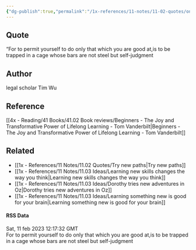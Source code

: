 ```yaml
---
{"dg-publish":true,"permalink":"/1x-references/11-notes/11-02-quotes/only-doing-what-you-are-good-at-is-a-trap-tim-wu/","title":"structure note"}
---
```



## Quote
“For to permit yourself to do only that which you are good at,is to be trapped in a cage whose bars are not steel but self-judgment

## Author
legal scholar Tim Wu

## Reference
[[4x - Reading/41 Books/41.02 Book reviews/Beginners - The Joy and Transformative Power of Lifelong Learning - Tom Vanderbilt\|Beginners - The Joy and Transformative Power of Lifelong Learning - Tom Vanderbilt]]

## Related
- [[1x - References/11 Notes/11.02 Quotes/Try new paths\|Try new paths]]
- [[1x - References/11 Notes/11.03 Ideas/Learning new skills changes the way you think\|Learning new skills changes the way you think]]
- [[1x - References/11 Notes/11.03 Ideas/Dorothy tries new adventures in Oz\|Dorothy tries new adventures in Oz]]
- [[1x - References/11 Notes/11.03 Ideas/Learning something new is good for your brain\|Learning something new is good for your brain]]

#### RSS Data
<div class='date'>Sat, 11 feb 2023 12:17:32 GMT</div>
<div class='description'>For to permit yourself to do only that which you are good at,is to be trapped in a cage whose bars are not steel but self-judgment </div>
